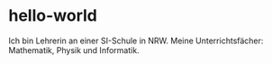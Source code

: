 # hello-world
Ich bin Lehrerin an einer SI-Schule in NRW. Meine Unterrichtsfächer: Mathematik, Physik und Informatik.
